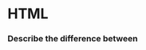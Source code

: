 # HTML

### Describe the difference between <script>, <script async> and <script defer>.

### Describe the difference between a cookie, sessionStorage and localStorage.

# CSS

### What is the CSS display property and can you give a few examples of its use?

### Can you explain the difference between coding a web site to be responsive versus using a mobile-first strategy?

### What's the difference between a relative, fixed, absolute and statically positioned element?

### What's the difference between "resetting" and "normalizing" CSS? Which would you choose, and why?
